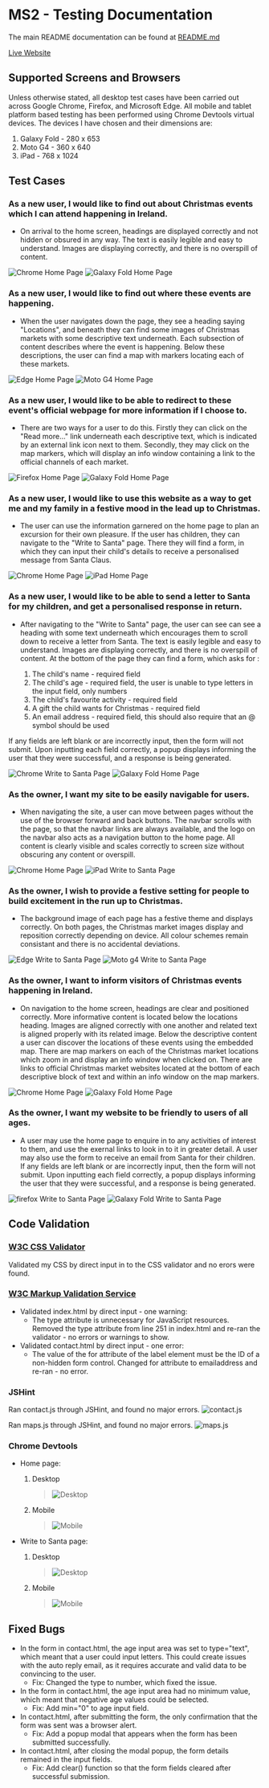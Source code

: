 # MS2 - Testing Documentation

The main README documentation can be found at [README.md](README.md)

[Live Website](https://m-e-c-20.github.io/MS2/)

## Supported Screens and Browsers

 Unless otherwise stated, all desktop test cases have been carried out across Google Chrome, Firefox, and Microsoft Edge.
All mobile and tablet platform based testing has been performed using Chrome Devtools virtual devices.
The devices I have chosen and their dimensions are:
 1. Galaxy Fold - 280 x 653
 2. Moto G4 - 360 x 640
 3. iPad - 768 x 1024

## Test Cases

### As a new user, I would like to find out about Christmas events which I can attend happening in Ireland.
- On arrival to the home screen, headings are displayed correctly and not hidden or obsured in any way.
The text is easily legible and easy to understand. Images are displaying correctly, and there is no overspill of content.

![Chrome Home Page](screenshots/chrome-home.jpg) ![Galaxy Fold Home Page](screenshots/galaxyfold-home.jpg)

### As a new user, I would like to find out where these events are happening.
- When the user navigates down the page, they see a heading saying "Locations", and beneath they can find some images of Christmas markets with some descriptive text underneath.
Each subsection of content describes where the event is happening.
Below these descriptions, the user can find a map with markers locating each of these markets.

![Edge Home Page](screenshots/edge-home.jpg) ![Moto G4 Home Page](screenshots/motog4-home.jpg)

### As a new user, I would like to be able to redirect to these event's official webpage for more information if I choose to.
- There are two ways for a user to do this.
Firstly they can click on the "Read more..." link underneath each descriptive text, which is indicated by an external link icon next to them.
Secondly, they may click on the map markers, which will display an info window containing a link to the official channels of each market.

![Firefox Home Page](screenshots/firefox-home.jpg) ![Galaxy Fold Home Page](screenshots/ipad-home.jpg)

### As a new user, I would like to use this website as a way to get me and my family in a festive mood in the lead up to Christmas.
- The user can use the information garnered on the home page to plan an excursion for their own pleasure.
If the user has children, they can navigate to the "Write to Santa" page.
There they will find a form, in which they can input their child's details to receive a personalised message from Santa Claus.

![Chrome Home Page](screenshots/chrome-home.jpg) ![iPad Home Page](screenshots/galaxyfold-home.jpg)

### As a new user, I would like to be able to send a letter to Santa for my children, and get a personalised response in return.
- After navigating to the "Write to Santa" page, the user can see can see a heading with some text underneath which encourages them to scroll down to receive a letter from Santa.
The text is easily legible and easy to understand. 
Images are displaying correctly, and there is no overspill of content.
At the bottom of the page they can find a form, which asks for :

    1. The child's name - required field
    2. The child's age - required field, the user is unable to type letters in the input field, only numbers
    3. The child's favourite activity - required field
    4. A gift the child wants for Christmas - required field
    5. An email address - required field, this should also require that an @ symbol should be used

If any fields are left blank or are incorrectly input, then the form will not submit.
Upon inputting each field correctly, a popup displays informing the user that they were successful, and a response is being generated.

![Chrome Write to Santa Page](screenshots/chrome-contact.jpg) ![Galaxy Fold Home Page](screenshots/galaxyfold-contact.jpg)

### As the owner, I want my site to be easily navigable for users.
- When navigating the site, a user can move between pages without the use of the browser forward and back buttons.
The navbar scrolls with the page, so that the navbar links are always available, and the logo on the navbar also acts as a navigation button to the home page.
All content is clearly visible and scales correctly to screen size without obscuring any content or overspill.

![Chrome Home Page](screenshots/chrome-home.jpg) ![iPad Write to Santa Page](screenshots/ipad-contact.jpg)

### As the owner, I wish to provide a festive setting for people to build excitement in the run up to Christmas.
- The background image of each page has a festive theme and displays correctly.
On both pages, the Christmas market images display and reposition correctly depending on device.
All colour schemes remain consistant and there is no accidental deviations.

![Edge Write to Santa Page](screenshots/edge-contact.jpg) ![Moto g4 Write to Santa Page](screenshots/motog4-contact.jpg)

### As the owner, I want to inform visitors of Christmas events happening in Ireland.
- On navigation to the home screen, headings are clear and positioned correctly.
More informative content is located below the locations heading.
Images are aligned correctly with one another and related text is aligned properly with its related image.
Below the descriptive content a user can discover the locations of these events using the embedded map.
There are map markers on each of the Christmas market locations which zoom in and display an info window when clicked on.
There are links to official Christmas market websites located at the bottom of each descriptive block of text and within an info window on the map markers.

![Chrome Home Page](screenshots/chrome-home.jpg) ![Galaxy Fold Home Page](screenshots/galaxyfold-home.jpg)

### As the owner, I want my website to be friendly to users of all ages.
- A user may use the home page to enquire in to any activities of interest to them, and use the exernal links to look in to it in greater detail.
A user may also use the form to receive an email from Santa for their children.
If any fields are left blank or are incorrectly input, then the form will not submit.
Upon inputting each field correctly, a popup displays informing the user that they were successful, and a response is being generated.

![firefox Write to Santa Page](screenshots/firefox-contact.jpg) ![Galaxy Fold Write to Santa Page](screenshots/galaxyfold-contact.jpg)

## Code Validation

### [W3C CSS Validator](https://jigsaw.w3.org/css-validator/#validate_by_input)
Validated my CSS by direct input in to the CSS validator and no erors were found.

### [W3C Markup Validation Service](https://validator.w3.org/#validate_by_input)
- Validated index.html by direct input - one warning: 
   -  The type attribute is unnecessary for JavaScript resources.
Removed the type attribute from line 251 in index.html and re-ran the validator - no errors or warnings to show.
- Validated contact.html by direct input - one error:
    - The value of the for attribute of the label element must be the ID of a non-hidden form control. Changed for attribute to emailaddress and re-ran - no error.

### JSHint
Ran contact.js through JSHint, and found no major errors.
![contact.js](audits/contact-js.jpg)

Ran maps.js through JSHint, and found no major errors.
![maps.js](audits/maps-js.jpg)

### Chrome Devtools
- Home page:
    1. Desktop
        >  ![Desktop](audits/home-desktop.jpg)
    2. Mobile
        > ![Mobile](audits/home-mobile.jpg)

- Write to Santa page:
    1. Desktop
        > ![Desktop](audits/contact-desktop.jpg)
    2. Mobile
        > ![Mobile](audits/contact-mobile.jpg)

## Fixed Bugs
- In the form in contact.html, the age input area was set to type="text", which meant that a user could input letters. 
This could create issues with the auto reply email, as it requires accurate and valid data to be convincing to the user.
    - Fix: Changed the type to number, which fixed the issue.
- In the form in contact.html, the age input area had no minimum value, which meant that negative age values could be selected.
    - Fix: Add min="0" to age input field.
- In contact.html, after submitting the form, the only confirmation that the form was sent was a browser alert.
    - Fix: Add a popup modal that appears when the form has been submitted successfully.
- In contact.html, after closing the modal popup, the form details remained in the input fields.
    - Fix: Add clear() function so that the form fields cleared after successful submission.
